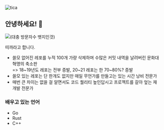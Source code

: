 ![tica](https://user-images.githubusercontent.com/45326612/142844405-c7764128-3d5a-4f28-809d-9a9952a1c7b3.png)

## 안녕하세요! 👋

![(대충 방문자수 뱃지인것)](https://hits.seeyoufarm.com/api/count/incr/badge.svg?url=https%3A%2F%2Fgithub.com%2Fthoratica&count_bg=%2379C83D&title_bg=%23555555&icon=github.svg&icon_color=%23E7E7E7&title=visits&edge_flat=true)  

띠까라고 합니다.

- 쓸모 없어진 레포를 누적 100개 가량 삭제하며 수많은 커밋 내역을 날려버린 문화대혁명의 축소판  
  => 18\~19년도 레포는 전부 증발, 20\~21 레포는 한 70~80%? 증발
- 쓸모 있는 레포는 단 한개도 없지만 매일 무언가를 만들고는 있는 시간 낭비 전문가
- 매번 큰 차이는 없을 걸 알면서도 코드 퀄리티 높인답시고 프로젝트를 갈아 엎는 재개발 전문가

### 배우고 있는 언어
- Go
- Rust
- C++
